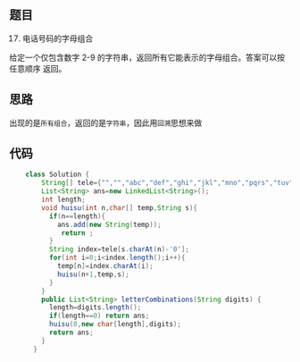 ## 题目

17. 电话号码的字母组合

给定一个仅包含数字 2-9 的字符串，返回所有它能表示的字母组合。答案可以按 任意顺序 返回。

## 思路

出现的是`所有组合`，返回的是`字符串`，因此用`回溯`思想来做

## 代码

```java
    class Solution {
        String[] tele={"","","abc","def","ghi","jkl","mno","pqrs","tuv","wxyz"};
        List<String> ans=new LinkedList<String>();
        int length;
        void huisu(int n,char[] temp,String s){
          if(n==length){
            ans.add(new String(temp));
             return ;
          }
          String index=tele[s.charAt(n)-'0'];
          for(int i=0;i<index.length();i++){
            temp[n]=index.charAt(i);
            huisu(n+1,temp,s);
          }
        }
        public List<String> letterCombinations(String digits) {
          length=digits.length();
          if(length==0) return ans;
          huisu(0,new char[length],digits);
          return ans;
        }
      }
```
